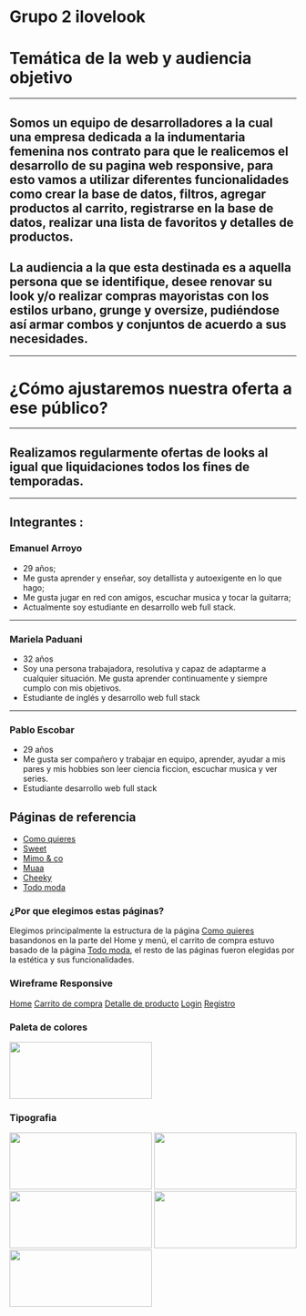 # Grupo 2 ilovelook


# Temática de la web y audiencia objetivo
-------------------------------------------
## Somos un equipo de desarrolladores a la cual una empresa dedicada a la indumentaria femenina nos contrato para que le realicemos el desarrollo de su pagina web responsive, para esto vamos a utilizar diferentes funcionalidades como crear la base de datos, filtros, agregar productos al carrito, registrarse en la base de datos, realizar una lista de favoritos y detalles de productos.

## La audiencia a la que esta destinada es a aquella persona que se identifique, desee renovar su look y/o realizar compras mayoristas con los estilos urbano, grunge y oversize, pudiéndose así armar combos y conjuntos de acuerdo a sus necesidades.
-------------------------------------------
# ¿Cómo ajustaremos nuestra oferta a ese público?
-------------------------------------------
## Realizamos regularmente ofertas de looks al igual que liquidaciones todos los fines de temporadas.
-------------------------------------------

## Integrantes :

 ### Emanuel Arroyo
- 29 años;
- Me gusta aprender y enseñar, soy detallista y autoexigente en lo que hago;
- Me gusta jugar en red con amigos, escuchar musica y tocar la guitarra;
- Actualmente soy estudiante en desarrollo web full stack.
 --------
 ### Mariela Paduani
 - 32 años
 - Soy una persona trabajadora, resolutiva y capaz de adaptarme a cualquier situación. Me gusta aprender continuamente y siempre cumplo con mis objetivos.
 - Estudiante de inglés y desarrollo web full stack
 --------
 ### Pablo Escobar
 - 29 años
 - Me gusta ser compañero y trabajar en equipo, aprender, ayudar a mis pares y mis hobbies
 son leer ciencia ficcion, escuchar musica y ver series.
 - Estudiante desarrollo web full stack

## Páginas de referencia

 - [Como quieres](https://www.comoquieres.com.ar/)
 - [Sweet](https://www.sweet.com.ar/)
 - [Mimo & co](https://tienda.mimo.com.ar/)
 - [Muaa](https://www.muaa.com.ar/)
 - [Cheeky](https://www.cheeky.com.ar/)
 - [Todo moda](https://ar.todomoda.com/)


### ¿Por que elegimos estas páginas?

Elegimos principalmente la estructura de la página [Como quieres](https://www.comoquieres.com.ar/) basandonos en la parte del Home y menú, el carrito de compra estuvo basado de la página [Todo moda](https://ar.todomoda.com/), el resto de las páginas fueron elegidas por la estética y sus funcionalidades.

### Wireframe Responsive 
[Home](https://github.com/paloescobar29/grupo_2_ilovelook/blob/main/Boceto/HOME%20RESPONSIVE%20boceto.png?raw=true)   [Carrito de compra](https://github.com/paloescobar29/grupo_2_ilovelook/blob/main/Boceto/CARRITO%20DE%20COMPRA%20RESPONSIVE%20boceto.png?raw=true)    [Detalle de producto](https://github.com/paloescobar29/grupo_2_ilovelook/blob/main/Boceto/DETALLES%20PRODUCTO%20RESPONSIVE%20boceto.png?raw=true)    [Login](https://github.com/paloescobar29/grupo_2_ilovelook/blob/main/Boceto/LOGIN%20RESPONSIVE%20boceto.png?raw=true)    [Registro](https://github.com/paloescobar29/grupo_2_ilovelook/blob/main/Boceto/REGISTRO%20RESPONSIVE%20boceto.png?raw=true)

### Paleta de colores
<img src="https://github.com/paloescobar29/grupo_2_ilovelook/blob/main/Paleta%20de%20colores/Paleta%20de%20colores.png" width="250" height="100">

### Tipografia
<img src="https://github.com/paloescobar29/grupo_2_ilovelook/blob/main/tipografia/cinzel.png" width="250" height="100">
<img src="https://github.com/paloescobar29/grupo_2_ilovelook/blob/main/tipografia/happy%20monkey.png" width="250" height="100">
<img src="https://github.com/paloescobar29/grupo_2_ilovelook/blob/main/tipografia/oleo%20script%20swash%20caps.png" width="250" height="100">
<img src="https://github.com/paloescobar29/grupo_2_ilovelook/blob/main/tipografia/sniglet.png" width="250" height="100">
<img src="https://github.com/paloescobar29/grupo_2_ilovelook/blob/main/tipografia/yesteryear.png" width="250" height="100">












 
